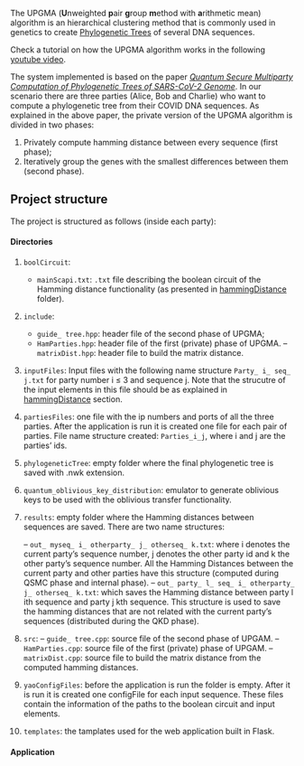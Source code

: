 The UPGMA (**U**nweighted **p**air **g**roup **m**ethod with **a**rithmetic mean) algorithm is an hierarchical clustering method that is commonly used in genetics to create [Phylogenetic Trees](https://en.wikipedia.org/wiki/Phylogenetic_tree) of several DNA sequences.

Check a tutorial on how the UPGMA algorithm works in the following [youtube video](https://www.youtube.com/watch?v=09eD4A_HxVQ).

The system implemented is based on the paper [*Quantum Secure Multiparty Computation of Phylogenetic Trees of SARS-CoV-2 Genome*](link). In our scenario there are three parties (Alice, Bob and Charlie) who want to compute a phylogenetic tree from their COVID DNA sequences. As explained in the above paper, the private version of the UPGMA algorithm is divided in two phases: 

1. Privately compute hamming distance between every sequence (first phase);
2. Iteratively group the genes with the smallest differences between them (second phase).


## Project structure

The project is structured as follows (inside each party):

#### Directories

1. `boolCircuit`: 
	
	- `mainScapi.txt`: `.txt` file describing the boolean circuit of the Hamming distance functionality (as presented in [hammingDistance](../hammingDistance) folder). 

2. `include`:

	- `guide_ tree.hpp`: header file of the second phase of UPGMA;
	- `HamParties.hpp`: header file of the first (private) phase of UPGMA. 
	– `matrixDist.hpp`: header file to build the matrix distance.

3. `inputFiles`: Input files with the following name structure `Party_ i_ seq_ j.txt` for party number i ≤ 3 and sequence j. Note that the strucutre of the input elements in this file should be as explained in [hammingDistance](../hammingDistance) section.

4. `partiesFiles`: one file with the ip numbers and ports of all the three parties. After the application is run it is created one file for each pair of parties. File name structure created: `Parties_i_j`, where i and j are the parties’ ids.

5. `phylogeneticTree`: empty folder where the final phylogenetic tree is saved with .nwk extension.

6. `quantum_oblivious_key_distribution`: emulator to generate oblivious keys to be used with the oblivious transfer functionality.

7. `results`: empty folder where the Hamming distances between sequences are saved. There are two name structures:

	– `out_ myseq_ i_ otherparty_ j_ otherseq_ k.txt`: where i denotes the current party’s sequence number, j denotes the other party id and k the other party’s sequence number. All the Hamming Distances between the current party and other parties have this structure (computed during QSMC phase and internal phase).
	– `out_ party_ l_ seq_ i_ otherparty_ j_ otherseq_ k.txt`: which saves the Hamming distance between party l ith sequence and party j kth sequence. This structure is used to save the hamming distances that are not related with the current party’s sequences (distributed during the QKD phase).

8. `src`:
	– `guide_ tree.cpp`: source file of the second phase of UPGAM.
	– `HamParties.cpp`: source file of the first (private) phase of UPGAM.
	– `matrixDist.cpp`: source file to build the matrix distance from the computed hamming distances.

9. `yaoConfigFiles`: before the application is run the folder is empty. After it is run it is created one configFile for each input sequence. These files contain the information of the paths to the boolean circuit and input elements.

10. `templates`: the tamplates used for the web application built in Flask.

#### Application





